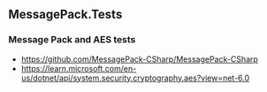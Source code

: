 ## MessagePack.Tests

### Message Pack and AES tests
- https://github.com/MessagePack-CSharp/MessagePack-CSharp
- https://learn.microsoft.com/en-us/dotnet/api/system.security.cryptography.aes?view=net-6.0